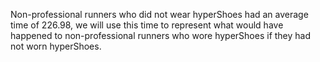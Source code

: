 Non-professional runners who did not wear hyperShoes had an average time of 226.98, we will use this time to represent what would have happened to non-professional runners who wore hyperShoes if they had not worn hyperShoes.
